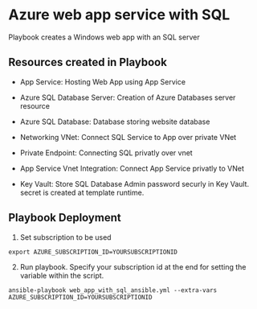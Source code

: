 # Azure web app service with SQL
Playbook creates a Windows web app with an SQL server

## Resources created in Playbook

* App Service: Hosting Web App using App Service

* Azure SQL Database Server: Creation of Azure Databases server resource

* Azure SQL Database: Database storing website database

* Networking VNet: Connect SQL Service to App over private VNet

* Private Endpoint: Connecting SQL privatly over vnet

* App Service Vnet Integration: Connect App Service privatly to VNet

* Key Vault: Store SQL Database Admin password securly in Key Vault. secret is created at template runtime.

## Playbook Deployment

1. Set subscription to be used
```
export AZURE_SUBSCRIPTION_ID=YOURSUBSCRIPTIONID
```

2. Run playbook. Specify your subscription id at the end for setting the variable within the script.
```
ansible-playbook web_app_with_sql_ansible.yml --extra-vars AZURE_SUBSCRIPTION_ID=YOURSUBSCRIPTIONID
```
